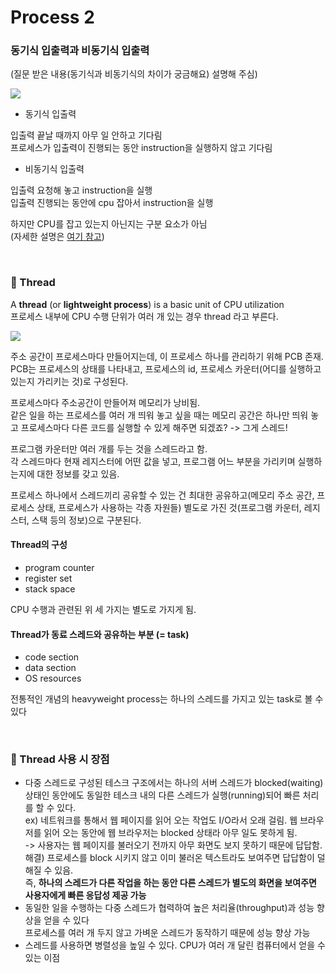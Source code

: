 # Process 2

### 동기식 입출력과 비동기식 입출력

(질문 받은 내용(동기식과 비동기식의 차이가 궁금해요) 설명해 주심)

![](https://velog.velcdn.com/images/jimeaning/post/33634aed-0b46-4349-a8e3-9496c109166f/image.png)

- 동기식 입출력

입출력 끝날 때까지 아무 일 안하고 기다림  
프로세스가 입출력이 진행되는 동안 instruction을 실행하지 않고 기다림


- 비동기식 입출력

입출력 요청해 놓고 instruction을 실행  
입출력 진행되는 동안에 cpu 잡아서 instruction을 실행

하지만 CPU를 잡고 있는지 아닌지는 구분 요소가 아님  
(자세한 설명은 [여기 참고](https://github.com/jimeaning/OS_lecture/blob/main/2/SystemStructure%26ProgramExecution2.md))

<br>

### 🤖 Thread
A **thread** (or **lightweight process**) is a basic unit of CPU utilization  
프로세스 내부에 CPU 수행 단위가 여러 개 있는 경우 thread 라고 부른다.

![](https://velog.velcdn.com/images/jimeaning/post/73e31cff-db14-419b-9935-9de23bf58479/image.png)


주소 공간이 프로세스마다 만들어지는데, 이 프로세스 하나를 관리하기 위해 PCB 존재.  
PCB는 프로세스의 상태를 나타내고, 프로세스의 id, 프로세스 카운터(어디를 실행하고 있는지 가리키는 것)로 구성된다.

프로세스마다 주소공간이 만들어져 메모리가 낭비됨.  
같은 일을 하는 프로세스를 여러 개 띄워 놓고 싶을 때는 메모리 공간은 하나만 띄워 놓고 프로세스마다 다른 코드를 실행할 수 있게 해주면 되겠죠? -> 그게 스레드!

프로그램 카운터만 여러 개를 두는 것을 스레드라고 함.  
각 스레드마다 현재 레지스터에 어떤 값을 넣고, 프로그램 어느 부분을 가리키며 실행하는지에 대한 정보를 갖고 있음.  

프로세스 하나에서 스레드끼리 공유할 수 있는 건 최대한 공유하고(메모리 주소 공간, 프로세스 상태, 프로세스가 사용하는 각종 자원들) 별도로 가진 것(프로그램 카운터, 레지스터, 스택 등의 정보)으로 구분된다.

#### Thread의 구성
- program counter
- register set
- stack space

CPU 수행과 관련된 위 세 가지는 별도로 가지게 됨.

#### Thread가 동료 스레드와 공유하는 부분 (= task)
- code section
- data section
- OS resources

전통적인 개념의 heavyweight process는 하나의 스레드를 가지고 있는 task로 볼 수 있다

<br>

### 🤖 Thread 사용 시 장점
- 다중 스레드로 구성된 테스크 구조에서는 하나의 서버 스레드가 blocked(waiting) 상태인 동안에도 동일한 테스크 내의 다른 스레드가 실행(running)되어 빠른 처리를 할 수 있다.  
ex) 네트워크를 통해서 웹 페이지를 읽어 오는 작업도 I/O라서 오래 걸림. 웹 브라우저를 읽어 오는 동안에 웹 브라우저는 blocked 상태라 아무 일도 못하게 됨.   
-> 사용자는 웹 페이지를 불러오기 전까지 아무 화면도 보지 못하기 때문에 답답함.  
해결) 프로세스를 block 시키지 않고 이미 불러온 텍스트라도 보여주면 답답함이 덜해질 수 있음.  
즉, **하나의 스레드가 다른 작업을 하는 동안 다른 스레드가 별도의 화면을 보여주면 사용자에게 빠른 응답성 제공 가능**
-  동일한 일을 수행하는 다중 스레드가 협력하여 높은 처리율(throughput)과 성능 향상을 얻을 수 있다  
프로세스를 여러 개 두지 않고 가벼운 스레드가 동작하기 때문에 성능 향상 가능
-  스레드를 사용하면 병렬성을 높일 수 있다.
CPU가 여러 개 달린 컴퓨터에서 얻을 수 있는 이점
